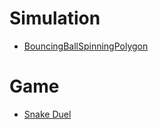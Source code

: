 # Simulation
- [BouncingBallSpinningPolygon](BouncingBallSpinningPolygon)

# Game
- [Snake Duel](SnakeDuel)
